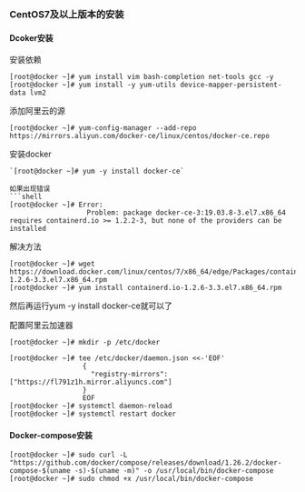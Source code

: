 ### CentOS7及以上版本的安装

#### Dcoker安装

安装依赖   
```shell
[root@docker ~]# yum install vim bash-completion net-tools gcc -y
[root@docker ~]# yum install -y yum-utils device-mapper-persistent-data lvm2
```

添加阿里云的源   
```shell 
[root@docker ~]# yum-config-manager --add-repo https://mirrors.aliyun.com/docker-ce/linux/centos/docker-ce.repo
```

安装docker    
```shell
`[root@docker ~]# yum -y install docker-ce`

如果出现错误    
```shell
[root@docker ~]# Error:
                   Problem: package docker-ce-3:19.03.8-3.el7.x86_64 requires containerd.io >= 1.2.2-3, but none of the providers can be installed
```

解决方法    
```shell
[root@docker ~]# wget https://download.docker.com/linux/centos/7/x86_64/edge/Packages/containerd.io-1.2.6-3.3.el7.x86_64.rpm
[root@docker ~]# yum install containerd.io-1.2.6-3.3.el7.x86_64.rpm
```

然后再运行yum -y install docker-ce就可以了

配置阿里云加速器    
```shell
[root@docker ~]# mkdir -p /etc/docker

[root@docker ~]# tee /etc/docker/daemon.json <<-'EOF'
                  {
                    "registry-mirrors": ["https://fl791z1h.mirror.aliyuncs.com"]
                  }
                  EOF      
[root@docker ~]# systemctl daemon-reload
[root@docker ~]# systemctl restart docker
```

#### Docker-compose安装
```shell
[root@docker ~]# sudo curl -L "https://github.com/docker/compose/releases/download/1.26.2/docker-compose-$(uname -s)-$(uname -m)" -o /usr/local/bin/docker-compose
[root@docker ~]# sudo chmod +x /usr/local/bin/docker-compose
```